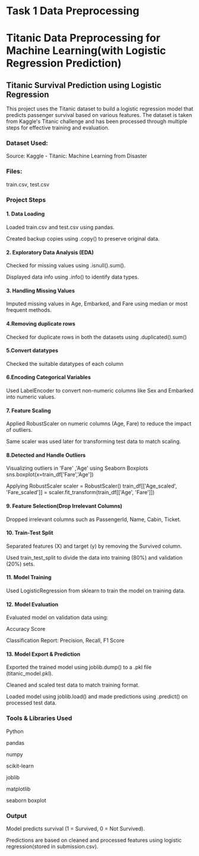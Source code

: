  # Task 1  Data Preprocessing
 # Titanic Data Preprocessing for Machine Learning(with Logistic Regression Prediction)
## Titanic Survival Prediction using Logistic Regression
This project uses the Titanic dataset to build a logistic regression model that predicts passenger survival based on various features. The dataset is taken from Kaggle's Titanic challenge and has been processed through multiple steps for effective training and evaluation.

### Dataset Used:
Source: Kaggle - Titanic: Machine Learning from Disaster

### Files:
train.csv, test.csv

### Project Steps
#### 1. Data Loading

Loaded train.csv and test.csv using pandas.

Created backup copies using .copy() to preserve original data.

#### 2. Exploratory Data Analysis (EDA)

Checked for missing values using .isnull().sum().

Displayed data info using .info() to identify data types.

#### 3. Handling Missing Values

Imputed missing values in Age, Embarked, and Fare using median or most frequent methods.

#### 4.Removing duplicate rows

Checked for duplicate rows in both the datasets using .duplicated().sum()

#### 5.Convert datatypes

Checked the suitable datatypes of each column

#### 6.Encoding Categorical Variables

Used LabelEncoder to convert non-numeric columns like Sex and Embarked into numeric values.

#### 7. Feature Scaling

Applied RobustScaler on numeric columns (Age, Fare) to reduce the impact of outliers.

Same scaler was used later for transforming test data to match scaling.

#### 8.Detected and Handle Outliers

Visualizing outliers in 'Fare' ,'Age' using Seaborn Boxplots sns.boxplot(x=train_df['Fare','Age'])

Applying RobustScaler scaler = RobustScaler() train_df[['Age_scaled', 'Fare_scaled']] = scaler.fit_transform(train_df[['Age', 'Fare']])

#### 9. Feature Selection(Drop Irrelevant Columns)

Dropped irrelevant columns such as PassengerId, Name, Cabin, Ticket.

#### 10. Train-Test Split

Separated features (X) and target (y) by removing the Survived column.

Used train_test_split to divide the data into training (80%) and validation (20%) sets.

#### 11. Model Training

Used LogisticRegression from sklearn to train the model on training data.

#### 12. Model Evaluation

Evaluated model on validation data using:

Accuracy Score

Classification Report: Precision, Recall, F1 Score

#### 13. Model Export & Prediction

Exported the trained model using joblib.dump() to a .pkl file (titanic_model.pkl).

Cleaned and scaled test data to match training format.

Loaded model using joblib.load() and made predictions using .predict() on processed test data.

### Tools & Libraries Used
Python

pandas

numpy

scikit-learn

joblib

matplotlib

seaborn boxplot

### Output
Model predicts survival (1 = Survived, 0 = Not Survived).

Predictions are based on cleaned and processed features using logistic regression(stored in submission.csv).
